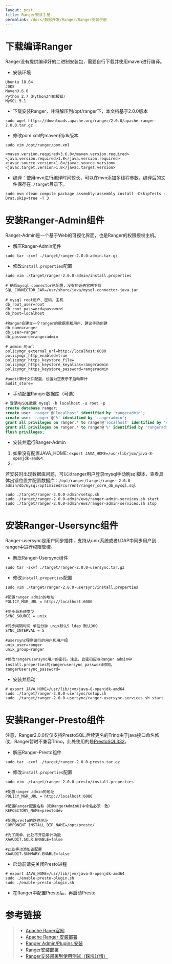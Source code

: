 ```yaml
---
layout: post
title: Ranger安装手册
permalink: /docs/数据开发/Ranger/Ranger安装手册
---
```


# 下载编译Ranger

Ranger没有提供编译好的二进制安装包，需要自行下载并使用maven进行编译。

- 安装环境

```
Ubuntu 18.04
JDK8
Maven3.6.0
Python 2.7（Python3可能报错）
MySQL 5.1
```

- 下载安装Ranger，并将解压到/opt/ranger下，本文档基于2.0.0版本

```
sudo wget https://downloads.apache.org/ranger/2.0.0/apache-ranger-2.0.0.tar.gz
```

- 修改pom.xml的maven和jdk版本

```
sudo vim /opt/ranger/pom.xml
```

```
<maven.version.required>3.6.0</maven.version.required>
<java.version.required>1.8</java.version.required>
<javac.source.version>1.8</javac.source.version>
<javac.target.version>1.8</javac.target.version>
```

- 编译：使用mvn进行编译时间较长，可以在mvn添加多线程参数，编译后的文件保存在`./target`目录下。

```
sudo mvn clean compile package assembly:assembly install -DskipTests -Drat.skip=true -T 3
```

# 安装Ranger-Admin组件

Ranger-Admin是一个基于Web的可视化界面，也是Ranger的权限授权主机。

- 解压Ranger-Admin组件

```
sudo tar -zxvf ./target/ranger-2.0.0-admin.tar.gz
```

- 修改`install.properties`配置

```
sudo vim ./target/ranger-2.0.0-admin/install.properties
```

```
# 确保mysql connector已配置，没有的话去官网下载
SQL_CONNECTOR_JAR=/usr/share/java/mysql-connector-java.jar

# mysql root用户、密码、主机
db_root_user=root
db_root_password=password
db_host=localhost

#Ranger会建立一个ranger的数据库和用户，建议手动创建
db_name=ranger
db_user=ranger
db_password=rangeradmin

# admin 的url
policymgr_external_url=http://localhost:6080
policymgr_http_enabled=true
policymgr_https_keystore_file=
policymgr_https_keystore_keyalias=rangeradmin
policymgr_https_keystore_password=rangeradmin

#audit审计文件配置，设置为空表示不启动审计
audit_store=
```

- 手动配置Ranger数据库（可选）

```sql
# 登录MySQL数据 mysql -h localhost -u root -p
create database ranger;
create user 'ranger'@'localhost' identified by 'rangeradmin';
create user 'ranger'@'%' identified by 'rangeradmin';
grant all privileges on ranger.* to ranger@'localhost' identified by 'rangeradmin';
grant all privileges on ranger.* to ranger@'%' identified by 'rangeradmin';
flush privileges;
```

- 安装并运行Ranger-Admin

1. 如果没有配置JAVA_HOME: `export JAVA_HOME=/usr/lib/jvm/java-8-openjdk-amd64`
2.
若安装时出现数据库问题，可以以ranger用户登录mysql手动刷sql脚本，查看具体出错位置并配置数据库：`/opt/ranger/target/ranger-2.0.0-admin/db/mysql/optimized/current/ranger_core_db_mysql.sql`

```
sudo ./target/ranger-2.0.0-admin/setup.sh
sudo ./target/ranger-2.0.0-admin/ews/ranger-admin-services.sh start
sudo ./target/ranger-2.0.0-admin/ews/ranger-admin-services.sh stop
```

# 安装Ranger-Usersync组件

Ranger-usersync是用户同步插件，支持从unix系统或者LDAP中同步用户到ranger中进行权限管控。

- 解压Ranger-Usersync组件

```
sudo tar -zxvf ./target/ranger-2.0.0-usersync.tar.gz
```

- 修改`install.properties`配置

```
sudo vim ./target/ranger-2.0.0-usersync/install.properties
```

```
#配置ranger admin的地址
POLICY_MGR_URL = http://localhost:6080

#同步源系统类型
SYNC_SOURCE = unix

#同步间隔时间 单位分钟 unix默认5 ldap 默认360
SYNC_INTERVAL = 5

#usersync程序运行的用户和用户组
unix_user=ranger
unix_group=ranger

#修改rangerusersync用户的密码。注意，此密码应与Ranger admin中install.properties的rangerusersync_password相同。
rangerUsersync_password=
```

- 安装并启动

```
# export JAVA_HOME=/usr/lib/jvm/java-8-openjdk-amd64
sudo ./target/ranger-2.0.0-usersync/setup.sh
sudo ./target/ranger-2.0.0-usersync/ranger-usersync-services.sh start
```

# 安装Ranger-Presto组件

注意，Ranger2.0.0仅仅支持PrestoSQL,后续更名的Trino由于java接口命名修改，Ranger暂时不兼容Trino，此处使用的是[PrestoSQL332](https://repo1.maven.org/maven2/io/prestosql/presto-server/332/presto-server-332.tar.gz)。

- 解压Ranger-Presto组件

```
sudo tar -zxvf ./target/ranger-2.0.0-presto.tar.gz
```

- 修改`install.properties`配置

```
sudo vim ./target/ranger-2.0.0-presto/install.properties
```

```
#配置ranger admin的地址
POLICY_MGR_URL = http://localhost:6080

#配置Ranger配置名称（和RangerAdminUI中命名必须一致）
REPOSITORY_NAME=prestodev

#配置presto的路径地址
COMPONENT_INSTALL_DIR_NAME=/opt/presto/

#为了简单，此处不开启审计功能
XAAUDIT.SOLR.ENABLE=false

#此处手动添加该配置
XAAUDIT.SUMMARY.ENABLE=false
```

- 启动前请先关闭Presto进程

```
# export JAVA_HOME=/usr/lib/jvm/java-8-openjdk-amd64
sudo ./enable-presto-plugin.sh
sudo ./enable-presto-plugin.sh
```

- 在Ranger中配置Presto后，再启动Presto

# 参考链接

> - [Apache Raner官网](https://ranger.apache.org/)
> - [Apache Ranger 安装部署](https://www.yuque.com/u552836/rospxv/ehz3lg)
> - [Ranger Admin/Plugins 安装](https://www.jianshu.com/p/888186c38827)
> - [Ranger安装部署](Ranger安装部署)
> - [Ranger安装部署到使用测试（踩坑详情）](https://blog.csdn.net/weixin_38586230/article/details/105725346)
